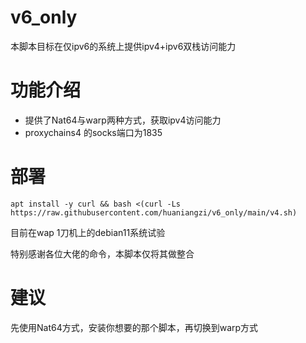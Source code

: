 # v6_only

本脚本目标在仅ipv6的系统上提供ipv4+ipv6双栈访问能力

# 功能介绍

- 提供了Nat64与warp两种方式，获取ipv4访问能力
- proxychains4 的socks端口为1835

# 部署

```
apt install -y curl && bash <(curl -Ls https://raw.githubusercontent.com/huaniangzi/v6_only/main/v4.sh)
```



目前在wap 1刀机上的debian11系统试验

特别感谢各位大佬的命令，本脚本仅将其做整合

# 建议

先使用Nat64方式，安装你想要的那个脚本，再切换到warp方式
